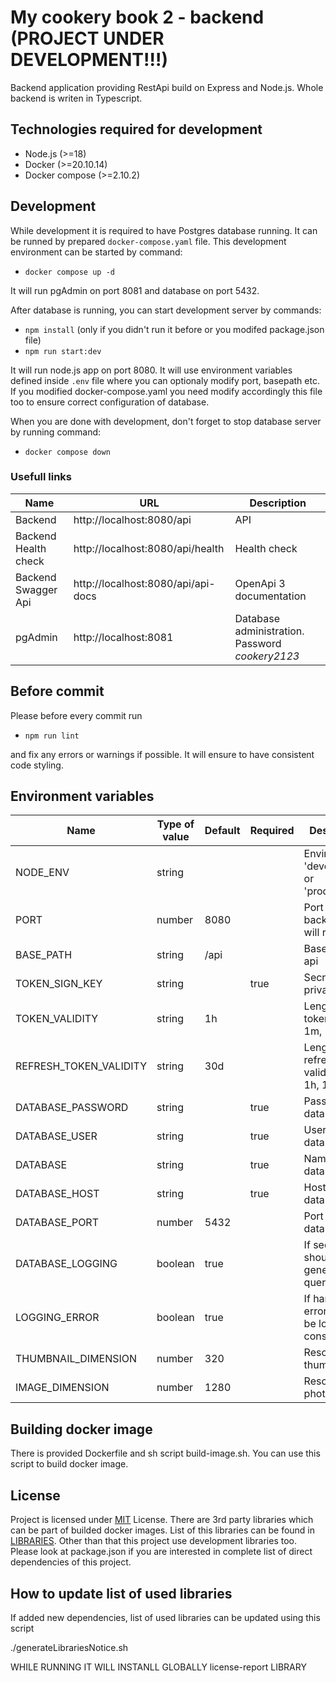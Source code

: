 # My cookery book 2 - backend (PROJECT UNDER DEVELOPMENT!!!)
Backend application providing RestApi build on Express and Node.js. Whole backend is writen in Typescript.

## Technologies required for development
* Node.js (>=18)
* Docker (>=20.10.14)
* Docker compose (>=2.10.2)

## Development
While development it is required to have Postgres database running. It can be runned by prepared `docker-compose.yaml` file. This development environment can be started by command:
* `docker compose up -d` 

It will run pgAdmin on port 8081 and database on port 5432.

After database is running, you can start development server by commands:
* `npm install` (only if you didn't run it before or you modifed package.json file)
* `npm run start:dev`

It will run node.js app on port 8080. It will use environment variables defined inside `.env` file where you can optionaly modify port, basepath etc. If you modified docker-compose.yaml you need modify accordingly this file too to ensure correct configuration of database.

When you are done with development, don't forget to stop database server by running command:
* `docker compose down`

### Usefull links

| Name | URL | Description |
|---|---|---|
| Backend | http://localhost:8080/api | API |
| Backend Health check | http://localhost:8080/api/health | Health check |
| Backend Swagger Api | http://localhost:8080/api/api-docs | OpenApi 3 documentation |
| pgAdmin | http://localhost:8081 | Database administration. Password *cookery2123* |

## Before commit
Please before every commit run
* `npm run lint`

and fix any errors or warnings if possible. It will ensure to have consistent code styling.

## Environment variables

| Name | Type of value | Default | Required | Description |
|---|---|---|---|---|
| NODE_ENV | string |||Environment 'development' or 'production'
| PORT | number | 8080 ||Port where backend api will run|
| BASE_PATH | string | /api ||Base path of api|
| TOKEN_SIGN_KEY | string || true |Secrete or private key|
| TOKEN_VALIDITY | string |1h||Length of token validity 1m, 1h, 1d|
| REFRESH_TOKEN_VALIDITY | string |30d||Length of refresh token validity 1m, 1h, 1d ...|
| DATABASE_PASSWORD | string || true |Password to database|
| DATABASE_USER | string || true |Username to database|
| DATABASE | string||true|Name of database|
| DATABASE_HOST | string || true |Host of database|
| DATABASE_PORT | number | 5432 ||Port of database|
| DATABASE_LOGGING | boolean |true||If sequelize should log generated queries|
| LOGGING_ERROR | boolean | true ||If handled errors should be logged to console|
| THUMBNAIL_DIMENSION | number |320||Resolution of thumbnail|
| IMAGE_DIMENSION | number |1280||Resolution of photo|

## Building docker image
There is provided Dockerfile and sh script build-image.sh. You can use this script to build docker image.

## License
Project is licensed under [MIT](./LICENSE) License. There are 3rd party libraries which can be part of builded docker images. List of this libraries can be found in [LIBRARIES](./LIBRARIES). Other than that this project use development libraries too. Please look at package.json if you are interested in complete list of direct dependencies of this project.

## How to update list of used libraries

If added new dependencies, list of used libraries can be updated using this script

./generateLibrariesNotice.sh

WHILE RUNNING IT WILL INSTANLL GLOBALLY license-report LIBRARY
